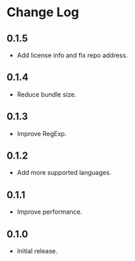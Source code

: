 # Change Log

## 0.1.5

- Add license info and fix repo address.

## 0.1.4

- Reduce bundle size.

## 0.1.3

- Improve RegExp.

## 0.1.2

- Add more supported languages.

## 0.1.1

- Improve performance.

## 0.1.0

- Initial release.
